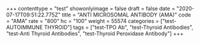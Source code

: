 +++
contenttype = "test"
showonlyimage = false
draft = false
date = "2020-07-17T09:51:22.775Z"
title = "ANTI MICROSOMAL ANTIBODY (AMA)"
code = "AMA"
rate = "800"
hc = "100"
weight = 55574
categories = ["test-AUTOIMMUNE THYROID"]
tags = ["test-TPO Ab", "test-Thyroid Antibodies", "test-Anti Thyroid Antibodies", "test-Thyroid Peroxidase Antibody"]
+++

